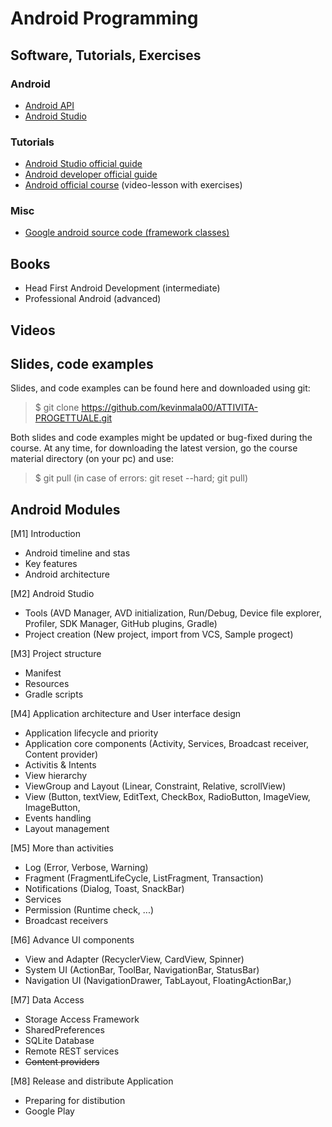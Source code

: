 # Android Programming

## Software, Tutorials, Exercises

### Android 
* [Android API](https://developer.android.com/reference)
* [Android Studio](https://developer.android.com/studio)

### Tutorials
* [Android Studio official guide](https://developer.android.com/studio/intro)
* [Android developer official guide](https://developer.android.com/guide)
* [Android official course](https://developer.android.com/courses) (video-lesson with exercises)

### Misc
* [Google android source code (framework classes)](https://android.googlesource.com/platform/frameworks/base/)


## Books
- Head First Android Development (intermediate)
- Professional Android (advanced)

## Videos

## Slides, code examples
Slides, and code examples can be found here and downloaded using git:

> $ git clone https://github.com/kevinmala00/ATTIVITA-PROGETTUALE.git

Both slides and code examples might be updated or bug-fixed during the course. At any time, for downloading the latest version, go the course material directory (on your pc) and use:

> $ git pull (in case of errors: git reset --hard; git pull)

## Android Modules
[M1] Introduction
* Android timeline and stas
* Key features
* Android architecture


[M2] Android Studio
* Tools (AVD Manager, AVD initialization, Run/Debug, Device file explorer, Profiler, SDK Manager, GitHub plugins, Gradle)
* Project creation (New project, import from VCS, Sample progect)


[M3] Project structure
* Manifest
* Resources
* Gradle scripts


[M4] Application architecture and User interface design
* Application lifecycle and priority
* Application core components (Activity, Services, Broadcast receiver, Content provider)
* Activitis & Intents
* View hierarchy
* ViewGroup and Layout (Linear, Constraint, Relative, scrollView)
* View (Button, textView, EditText, CheckBox, RadioButton,  ImageView, ImageButton, 
* Events handling
* Layout management


[M5] More than activities
* Log (Error, Verbose, Warning)
* Fragment (FragmentLifeCycle, ListFragment, Transaction) 
* Notifications (Dialog, Toast, SnackBar)
* Services
* Permission (Runtime check, ...)
* Broadcast receivers


[M6] Advance UI components
* View and Adapter (RecyclerView, CardView, Spinner)
* System UI (ActionBar, ToolBar, NavigationBar, StatusBar)
* Navigation UI (NavigationDrawer, TabLayout, FloatingActionBar,)


[M7] Data Access
* Storage Access Framework
* SharedPreferences
* SQLite Database
* Remote REST services
* ~~Content providers~~


[M8] Release and distribute Application
* Preparing for distibution
* Google Play


